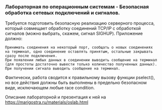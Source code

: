 ### Лабораторная по операционным системам - Безопасная обработка сетевых подключений и сигналов.

Требуется подготовить безопасную реализацию серверного процесса, который совмещает обработку соединений TCP/IP с обработкой сигналов (можно выбрать, скажем, сигнал SIGHUP). Приложение должно:

    Принимать соединения на некоторый порт, сообщать о новых соединениях на терминал, одно соединение оставлять принятым, остальные закрывать сразу после подключения.
    При появлении любых данных в соединении выводить сообщение на терминал (для простоты достаточно вывести только количество полученных данных).
    При получении сигнала выводить сообщение на терминал.

Фактически, работа сводится к правильному вызову функции pselect(), но все действия должны быть выполнены в предельно безопасном виде, исключающем любые race condition.

Описание лабораторной и презентация к ней на https://marigostra.ru/materials/oslab.html
